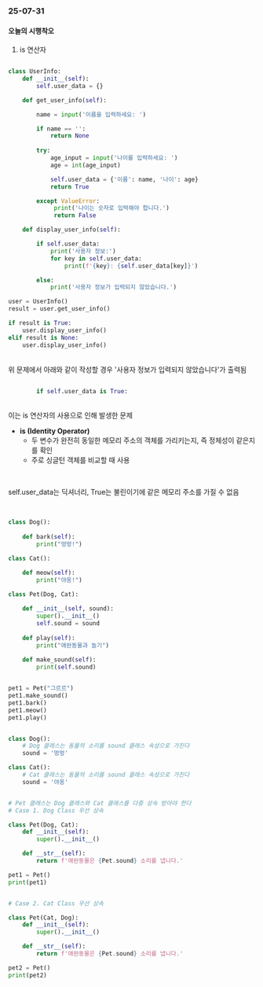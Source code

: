 ### 25-07-31

#### 오늘의 시행착오

1. is 연산자
```python

class UserInfo:
    def __init__(self):
        self.user_data = {}

    def get_user_info(self):

        name = input('이름을 입력하세요: ')

        if name == '':
            return None
               
        try:
            age_input = input('나이를 입력하세요: ')
            age = int(age_input)

            self.user_data = {'이름': name, '나이': age}
            return True

        except ValueError:
             print('나이는 숫자로 입력해야 합니다.')
             return False

    def display_user_info(self):

        if self.user_data:
            print('사용자 정보:')
            for key in self.user_data:
                print(f'{key}: {self.user_data[key]}')

        else:
            print('사용자 정보가 입력되지 않았습니다.')

user = UserInfo()
result = user.get_user_info()

if result is True:
    user.display_user_info()
elif result is None:
    user.display_user_info()

```
<br>
위 문제에서 아래와 같이 작성할 경우 '사용자 정보가 입력되지 않았습니다'가 출력됨  

<br>

```python

        if self.user_data is True:

```
<br>
이는 is 연산자의 사용으로 인해 발생한 문제  

<br>

* **is (Identity Operator)**  
  * 두 변수가 완전히 동일한 메모리 주소의 객체를 가리키는지, 즉 정체성이 같은지를 확인
  * 주로 싱글턴 객체를 비교할 때 사용

<br>

self.user_data는 딕셔너리, True는 불린이기에 같은 메모리 주소를 가질 수 없음

<br>

```python
class Dog():
    
    def bark(self):
        print("멍멍!")

class Cat():

    def meow(self):
        print("야옹!")

class Pet(Dog, Cat):
    
    def __init__(self, sound):
        super().__init__()
        self.sound = sound
    
    def play(self):
        print("애완동물과 놀기")
    
    def make_sound(self):
        print(self.sound)


pet1 = Pet("그르르")
pet1.make_sound()
pet1.bark()
pet1.meow()
pet1.play()
```

```python

class Dog():
    # Dog 클래스는 동물의 소리를 sound 클래스 속성으로 가진다
    sound = '멍멍'

class Cat():
    # Cat 클래스는 동물의 소리를 sound 클래스 속성으로 가진다
    sound = '야옹'


# Pet 클래스는 Dog 클래스와 Cat 클래스를 다중 상속 받아야 한다
# Case 1. Dog Class 우선 상속

class Pet(Dog, Cat):
    def __init__(self):
        super().__init__()

    def __str__(self):
        return f'애완동물은 {Pet.sound} 소리를 냅니다.'

pet1 = Pet()
print(pet1)


# Case 2. Cat Class 우선 상속

class Pet(Cat, Dog):
    def __init__(self):
        super().__init__()

    def __str__(self):
        return f'애완동물은 {Pet.sound} 소리를 냅니다.'

pet2 = Pet()
print(pet2)

```
